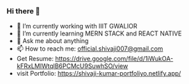 ### Hi there 👋

- 🔭 I’m currently working with IIIT GWALIOR
- 🌱 I’m currently learning MERN STACK and REACT NATIVE
- 💬 Ask me about anything
- 📫 How to reach me: official.shivaji007@gmail.com
- Get Resume: https://drive.google.com/file/d/1iWukOA-kFRxLMIWtqlB6PCMcU9SuwhSO/view
-  visit Portfolio: https://shivaji-kumar-portfoliyo.netlify.app/

